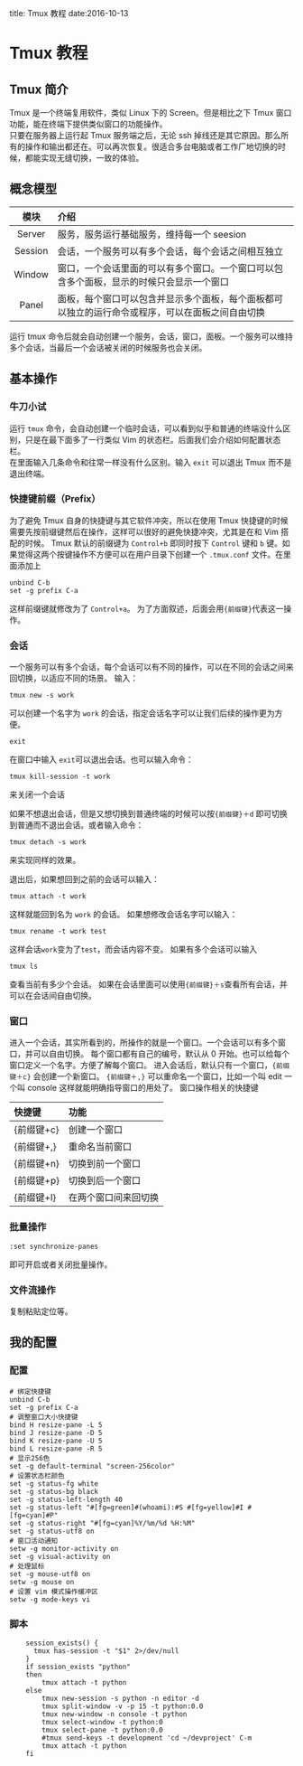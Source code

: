 title: Tmux 教程
date:2016-10-13

# Tmux 教程
## Tmux 简介
Tmux 是一个终端复用软件，类似 Linux 下的 Screen。但是相比之下 Tmux 窗口功能，能在终端下提供类似窗口的功能操作。  
只要在服务器上运行起 Tmux 服务端之后，无论 ssh 掉线还是其它原因。那么所有的操作和输出都还在。可以再次恢复。很适合多台电脑或者工作厂地切换的时候，都能实现无缝切换，一致的体验。

## 概念模型
|  模块  |  介绍  |
|:-:|:-|
|Server |服务，服务运行基础服务，维持每一个 seesion|
|Session|会话，一个服务可以有多个会话，每个会话之间相互独立|
|Window |窗口，一个会话里面的可以有多个窗口。一个窗口可以包含多个面板，显示的时候只会显示一个窗口|
|Panel  |面板，每个窗口可以包含并显示多个面板，每个面板都可以独立的运行命令或程序，可以在面板之间自由切换|

运行 tmux 命令后就会自动创建一个服务，会话，窗口，面板。一个服务可以维持多个会话，当最后一个会话被关闭的时候服务也会关闭。

## 基本操作
### 牛刀小试
运行 `tmux` 命令，会自动创建一个临时会话，可以看到似乎和普通的终端没什么区别，只是在最下面多了一行类似 Vim 的状态栏。后面我们会介绍如何配置状态栏。  
在里面输入几条命令和往常一样没有什么区别。输入 `exit` 可以退出 Tmux 而不是退出终端。
### 快捷键前缀（Prefix）
为了避免 Tmux 自身的快捷键与其它软件冲突，所以在使用 Tmux 快捷键的时候需要先按前缀键然后在操作，这样可以很好的避免快捷冲突，尤其是在和 Vim 搭配的时候。
Tmux 默认的前缀键为 `Control+b` 即同时按下 `Control` 键和 `b` 键。如果觉得这两个按键操作不方便可以在用户目录下创建一个 `.tmux.conf` 文件。在里面添加上

	unbind C-b
	set -g prefix C-a
这样前缀键就修改为了 `Control+a`。
为了方面叙述，后面会用`{前缀键}`代表这一操作。
### 会话
一个服务可以有多个会话，每个会话可以有不同的操作，可以在不同的会话之间来回切换，以适应不同的场景。
输入：

	tmux new -s work

可以创建一个名字为 `work` 的会话，指定会话名字可以让我们后续的操作更为方便。

	exit
在窗口中输入 `exit`可以退出会话。也可以输入命令：

	tmux kill-session -t work
来关闭一个会话

如果不想退出会话，但是又想切换到普通终端的时候可以按`{前缀键}＋d` 即可切换到普通而不退出会话。或者输入命令：

	tmux detach -s work
来实现同样的效果。

退出后，如果想回到之前的会话可以输入：

	tmux attach -t work
这样就能回到名为 `work` 的会话。
如果想修改会话名字可以输入：

	tmux rename -t work test
这样会话`work`变为了`test`，而会话内容不变。
如果有多个会话可以输入

	tmux ls
查看当前有多少个会话。
如果在会话里面可以使用`{前缀键}＋s`查看所有会话，并可以在会话间自由切换。

### 窗口
进入一个会话，其实所看到的，所操作的就是一个窗口。一个会话可以有多个窗口，并可以自由切换。
每个窗口都有自己的编号，默认从 0 开始。也可以给每个窗口定义一个名字。方便了解每个窗口。
进入会话后，默认只有一个窗口，`{前缀键＋c}` 会创建一个新窗口。
`{前缀键＋,}` 可以重命名一个窗口，比如一个叫 edit 一个叫 console 这样就能明确指导窗口的用处了。
窗口操作相关的快捷键

| 快捷键 | 功能 |
|:-|:-|
| {前缀键+c} | 创建一个窗口 |
| {前缀键+,} | 重命名当前窗口 |
| {前缀键+n} | 切换到前一个窗口 |
| {前缀键+p} | 切换到后一个窗口 |
| {前缀键+l} | 在两个窗口间来回切换 |

### 批量操作

    :set synchronize-panes

即可开启或者关闭批量操作。

### 文件流操作

复制粘贴定位等。

## 我的配置
### 配置

	# 绑定快捷键
	unbind C-b
	set -g prefix C-a
	# 调整窗口大小快捷键
	bind H resize-pane -L 5
	bind J resize-pane -D 5
	bind K resize-pane -U 5
	bind L resize-pane -R 5
	# 显示256色
	set -g default-terminal "screen-256color"
	# 设置状态栏颜色
	set -g status-fg white
	set -g status-bg black
	set -g status-left-length 40
	set -g status-left "#[fg=green]#(whoami):#S #[fg=yellow]#I #[fg=cyan]#P"
	set -g status-right "#[fg=cyan]%Y/%m/%d %H:%M"
	set -g status-utf8 on
	# 窗口活动通知
	setw -g monitor-activity on
	set -g visual-activity on
	# 处理鼠标
	set -g mouse-utf8 on
	setw -g mouse on
	# 设置 vim 模式操作缓冲区
	setw -g mode-keys vi

### 脚本

```
	session_exists() {
	  tmux has-session -t "$1" 2>/dev/null
	}
	if session_exists "python"
	then
		tmux attach -t python
	else
		tmux new-session -s python -n editor -d
		tmux split-window -v -p 15 -t python:0.0
		tmux new-window -n console -t python
		tmux select-window -t python:0
		tmux select-pane -t python:0.0
		#tmux send-keys -t development 'cd ~/devproject' C-m
		tmux attach -t python
	fi
```
